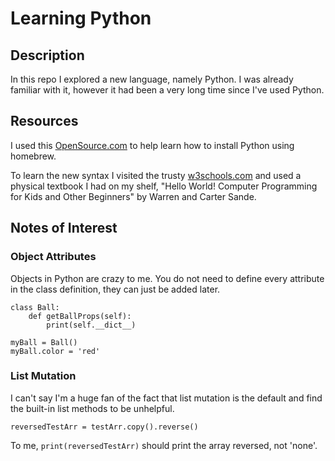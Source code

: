 # Learning Python

## Description
In this repo I explored a new language, namely Python. I was already familiar with it, however it had been a very long time since I've used Python.

## Resources
I used this [OpenSource.com](https://opensource.com/article/19/5/python-3-default-mac#what-to-do) to help learn how to install Python using homebrew.

To learn the new syntax I visited the trusty [w3schools.com](https://www.w3schools.com/python/python_reference.asp) and used a physical textbook I had on my shelf, "Hello World! Computer Programming for Kids and Other Beginners" by Warren and Carter Sande.

## Notes of Interest

### Object Attributes
Objects in Python are crazy to me. You do not need to define every attribute in the class definition, they can just be added later.

    class Ball:
        def getBallProps(self):
            print(self.__dict__)

    myBall = Ball()
    myBall.color = 'red'

### List Mutation
I can't say I'm a huge fan of the fact that list mutation is the default and find the built-in list methods to be unhelpful.

`reversedTestArr = testArr.copy().reverse()`

To me, `print(reversedTestArr)` should print the array reversed, not 'none'.